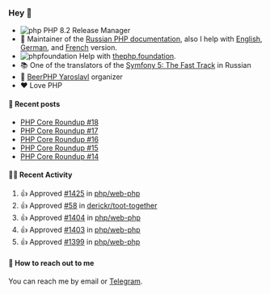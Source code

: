### Hey 👋

- ![php](https://user-images.githubusercontent.com/4685504/174548850-037dfd35-3b33-4154-9c50-95efd45ba66a.png) PHP 8.2 Release Manager
- 📖 Maintainer of the [Russian PHP documentation](https://github.com/php/doc-ru), also I help with [English](https://github.com/php/doc-en), [German](https://github.com/php/doc-de), and [French](https://github.com/php/doc-fr) version.
- ![phpfoundation](https://user-images.githubusercontent.com/4685504/174548733-72f62c18-f57e-47a6-8201-cb3d87e06b98.png) Help with [thephp.foundation](https://github.com/ThePHPF/thephp.foundation).
- 📚 One of the translators of
  the [Symfony 5: The Fast Track](https://symfony.com/doc/current/the-fast-track/ru/index.html)
  in Russian
- 🍻 [BeerPHP Yaroslavl](https://github.com/beerphp/yaroslavl) organizer
- ❤️ Love PHP

#### 📜 Recent posts

<!-- BLOG-POST-LIST:START -->
- [PHP Core Roundup #18](https://thephp.foundation/blog/2023/11/01/php-core-roundup-18/)
- [PHP Core Roundup #17](https://thephp.foundation/blog/2023/10/01/php-core-roundup-17/)
- [PHP Core Roundup #16](https://thephp.foundation/blog/2023/09/01/php-core-roundup-16/)
- [PHP Core Roundup #15](https://thephp.foundation/blog/2023/08/01/php-core-roundup-15/)
- [PHP Core Roundup #14](https://thephp.foundation/blog/2023/07/01/php-core-roundup-14/)
<!-- BLOG-POST-LIST:END -->

#### 👨‍💻 Recent Activity

<!--RECENT_ACTIVITY:start-->
1. 👍 Approved [#1425](https://github.com/php/web-php/pull/1425#pullrequestreview-3225364186) in [php/web-php](https://github.com/php/web-php)<br>
2. 👍 Approved [#58](https://github.com/derickr/toot-together/pull/58#pullrequestreview-3213238586) in [derickr/toot-together](https://github.com/derickr/toot-together)<br>
3. 👍 Approved [#1404](https://github.com/php/web-php/pull/1404#pullrequestreview-3197148958) in [php/web-php](https://github.com/php/web-php)<br>
4. 👍 Approved [#1403](https://github.com/php/web-php/pull/1403#pullrequestreview-3197147251) in [php/web-php](https://github.com/php/web-php)<br>
5. 👍 Approved [#1399](https://github.com/php/web-php/pull/1399#pullrequestreview-3195404538) in [php/web-php](https://github.com/php/web-php)<br>
<!--RECENT_ACTIVITY:end-->

#### 💌 How to reach out to me

You can reach me by email or [Telegram](https://t.me/saundefined).
